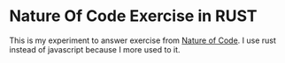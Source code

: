 # Nature Of Code Exercise in RUST
This is my experiment to answer exercise from [Nature of Code](https://natureofcode.com/). I use rust instead of javascript because I more used to it.